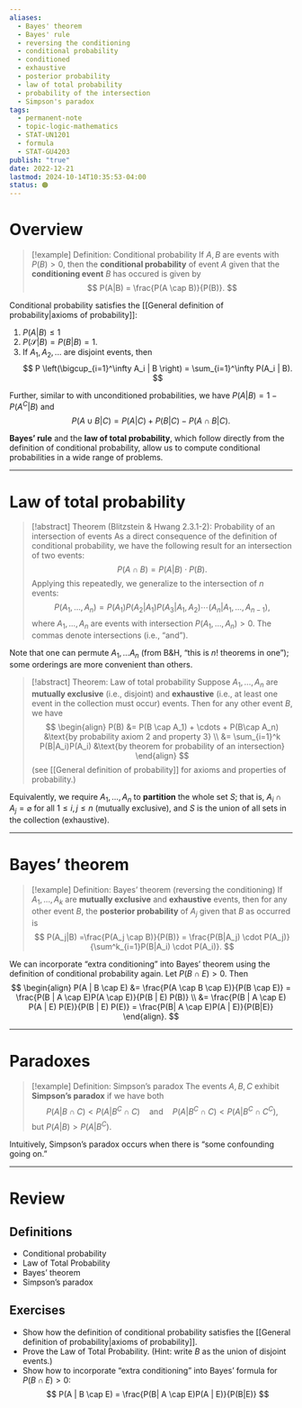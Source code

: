 ```yaml
---
aliases:
  - Bayes' theorem
  - Bayes' rule
  - reversing the conditioning
  - conditional probability
  - conditioned
  - exhaustive
  - posterior probability
  - law of total probability
  - probability of the intersection
  - Simpson's paradox
tags:
  - permanent-note
  - topic-logic-mathematics
  - STAT-UN1201
  - formula
  - STAT-GU4203
publish: "true"
date: 2022-12-21
lastmod: 2024-10-14T10:35:53-04:00
status: 🟠
---
```

# Overview


>[!example] Definition: Conditional probability
>If $A,B$ are events with $P(B) > 0$, then the **conditional probability** of event $A$ given that the **conditioning event** $B$ has occured is given by
>$$ P(A|B) = \frac{P(A \cap B)}{P(B)}. $$

Conditional probability satisfies the [[General definition of probability|axioms of probability]]:
1. $P(A|B) \leq 1$ 
2. $P(\mathcal S|B) = P(B|B) = 1$.
3. If $A_1, A_2, ...$ are disjoint events, then
$$
P \left(\bigcup_{i=1}^\infty A_i | B \right) = \sum_{i=1}^\infty P(A_i | B).
$$

Further, similar to with unconditioned probabilities, we have $P(A|B) = 1 - P(A^C | B)$ and 
$$
P(A \cup B | C) = P(A | C) + P(B | C) - P(A \cap B|C).
$$

**Bayes’ rule** and the **law of total probability**, which follow directly from the definition of conditional probability, allow us to compute conditional probabilities in a wide range of problems.

---
# Law of total probability

>[!abstract] Theorem (Blitzstein & Hwang 2.3.1-2): Probability of an intersection of events
>As a direct consequence of the definition of conditional probability, we have the following result for an intersection of two events:
>$$ 
>P(A \cap B) = P(A|B) \cdot P(B). 
>$$
>Applying this repeatedly, we generalize to the intersection of $n$ events: 
>$$
>P(A_1, ..., A_n) = P(A_1)P(A_2|A_1)P(A_3|A_1,A_2) \cdots (A_n|A_1, ..., A_{n-1}),
>$$
>where $A_1, …, A_n$ are events with intersection $P(A_1, …, A_n) > 0$. The commas denote intersections (i.e., “and”).

Note that one can permute $A_1,…A_n$ (from B&H, “this is $n!$ theorems in one”); some orderings are more convenient than others.

>[!abstract] Theorem: Law of total probability
>Suppose $A_1, ..., A_n$ are **mutually exclusive** (i.e., disjoint) and **exhaustive** (i.e., at least one event in the collection must occur) events. Then for any other event $B$, we have 
>$$
>\begin{align}
>P(B) &= P(B \cap A_1) + \cdots + P(B\cap A_n) &\text{by probability axiom 2 and property 3} \\
>&= \sum_{i=1}^k P(B|A_i)P(A_i) &\text{by theorem for probability of an intersection}
>\end{align} 
>$$ 
>(see [[General definition of probability]] for axioms and properties of probability.)

Equivalently, we require $A_1, …, A_n$ to **partition** the whole set $S$; that is, $A_i \cap A_j = \varnothing$ for all $1 \leq i, j \leq n$ (mutually exclusive), and $S$ is the union of all sets in the collection (exhaustive).

---
# Bayes’ theorem

>[!example] Definition: Bayes’ theorem (reversing the conditioning)
>If $A_1, ..., A_k$ are **mutually exclusive** and **exhaustive** events, then for any other event $B$, the **posterior probability** of $A_j$ given that $B$ as occurred is 
>$$ P(A_j|B) =\frac{P(A_j \cap B)}{P(B)} = \frac{P(B|A_j) \cdot P(A_j)}{\sum^k_{i=1}P(B|A_i) \cdot P(A_i)}. $$

We can incorporate “extra conditioning” into Bayes’ theorem using the definition of conditional probability again. Let $P (B \cap E) > 0$. Then
$$
\begin{align}
P(A | B \cap E) 
&= \frac{P(A \cap B \cap E)}{P(B \cap E)} = \frac{P(B | A \cap E)P(A \cap E)}{P(B | E) P(B)} \\
&= \frac{P(B | A \cap E) P(A | E) P(E)}{P(B | E) P(E)} = \frac{P(B| A \cap E)P(A | E)}{P(B|E)}
\end{align}.
$$


---
# Paradoxes

>[!example] Definition: Simpson’s paradox
>The events $A, B, C$ exhibit **Simpson’s paradox** if we have both 
>$$
>P(A | B \cap C) < P(A | B^C \cap C) \quad \text{and} \quad P(A | B^C \cap C) < P(A|B ^C \cap C^C),
>$$
> but $P(A|B) > P(A|B^C)$.

Intuitively, Simpson’s paradox occurs when there is “some confounding going on.”

---
# Review

## Definitions

- Conditional probability
- Law of Total Probability
- Bayes’ theorem
- Simpson’s paradox

## Exercises

- Show how the definition of conditional probability satisfies the [[General definition of probability|axioms of probability]]. 
- Prove the Law of Total Probability. (Hint: write $B$ as the union of disjoint events.)
- Show how to incorporate “extra conditioning” into Bayes’ formula for $P(B \cap E) > 0$:
$$
P(A | B \cap E)  = \frac{P(B| A \cap E)P(A | E)}{P(B|E)}
$$
